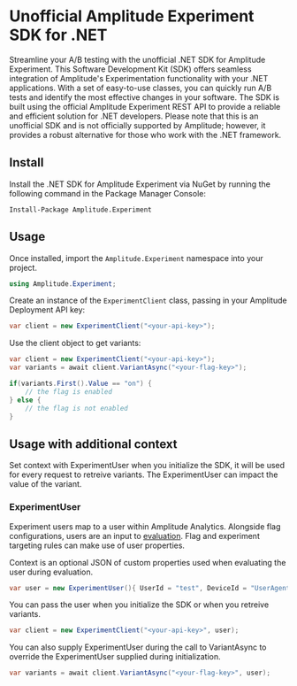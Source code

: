 # Unofficial Amplitude Experiment SDK for .NET

Streamline your A/B testing with the unofficial .NET SDK for Amplitude Experiment. This Software Development Kit (SDK) offers seamless
integration of Amplitude's Experimentation functionality with your .NET applications. With a set of easy-to-use classes, you can quickly
run A/B tests and identify the most effective changes in your software. The SDK is built using the official Amplitude Experiment REST API
to provide a reliable and efficient solution for .NET developers. Please note that this is an unofficial SDK and is not officially
supported by Amplitude; however, it provides a robust alternative for those who work with the .NET framework.

## Install

Install the .NET SDK for Amplitude Experiment via NuGet by running the following command in the Package Manager Console:

```nuget
Install-Package Amplitude.Experiment
```

## Usage

Once installed, import the `Amplitude.Experiment` namespace into your project.

```c#
using Amplitude.Experiment;
```

Create an instance of the `ExperimentClient` class, passing in your Amplitude Deployment API key:

```c#
var client = new ExperimentClient("<your-api-key>");
```

Use the client object to get variants:

```c#
var client = new ExperimentClient("<your-api-key>");
var variants = await client.VariantAsync("<your-flag-key>");

if(variants.First().Value == "on") {
    // the flag is enabled
} else {
    // the flag is not enabled
}
```

## Usage with additional context

Set context with ExperimentUser when you initialize the SDK, it will be used for every request to retreive variants. The ExperimentUser can impact the value of the variant.

### ExperimentUser

Experiment users map to a user within Amplitude Analytics. Alongside flag configurations, users are an input to [evaluation](https://www.docs.developers.amplitude.com/experiment/general/evaluation/implementation/). Flag and experiment targeting rules can make use of user properties.

Context is an optional JSON of custom properties used when evaluating the user during evaluation.

```c#
var user = new ExperimentUser(){ UserId = "test", DeviceId = "UserAgent 1", context = @"{"plan":"premium"}" }
```

You can pass the user when you initialize the SDK or when you retreive variants.

```c#
var client = new ExperimentClient("<your-api-key>", user);
```

You can also supply ExperimentUser during the call to VariantAsync to override the ExperimentUser supplied during initialization.

```c#
var variants = await client.VariantAsync("<your-flag-key>", user);
```
